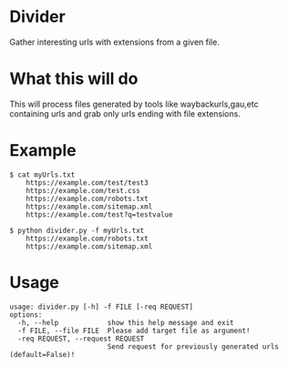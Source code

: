 # Divider
Gather interesting urls with extensions from a given file.

# What this will do
   This will process files generated by tools like waybackurls,gau,etc containing urls and grab only urls ending with file extensions. 

# Example
    $ cat myUrls.txt
        https://example.com/test/test3
        https://example.com/test.css
        https://example.com/robots.txt
        https://example.com/sitemap.xml
        https://example.com/test?q=testvalue

    $ python divider.py -f myUrls.txt
        https://example.com/robots.txt
        https://example.com/sitemap.xml
    
# Usage
    usage: divider.py [-h] -f FILE [-req REQUEST]
    options:
      -h, --help            show this help message and exit
      -f FILE, --file FILE  Please add target file as argument!
      -req REQUEST, --request REQUEST
                            Send request for previously generated urls (default=False)!